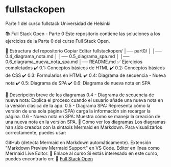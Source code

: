 # fullstackopen
Parte 1 del curso fullstack Universidad de Helsinki

📚 Full Stack Open - Parte 0
Este repositorio contiene las soluciones a los ejercicios de la Parte 0 del curso Full Stack Open.

📂 Estructura del repositorio
Copiar
Editar
fullstackopen/
│── part0/
│   │── 0.4_diagrama_nota.md
│   │── 0.5_diagrama_spa.md
│   │── 0.6_diagrama_nueva_nota_spa.md
│── README.md
✅ Ejercicios completados
✔️ 0.1: Conceptos básicos de HTML
✔️ 0.2: Conceptos básicos de CSS
✔️ 0.3: Formularios en HTML
✔️ 0.4: Diagrama de secuencia - Nueva nota
✔️ 0.5: Diagrama de SPA
✔️ 0.6: Diagrama de nueva nota en SPA

📝 Descripción breve de los diagramas
0.4 - Diagrama de secuencia de nueva nota: Explica el proceso cuando el usuario añade una nueva nota en la versión clásica de la app.
0.5 - Diagrama SPA: Representa cómo la versión de una sola página (SPA) carga la información sin recargar la página.
0.6 - Nueva nota en SPA: Muestra cómo se maneja la creación de una nueva nota en la versión SPA.
🚀 Cómo ver los diagramas
Los diagramas han sido creados con la sintaxis Mermaid en Markdown. Para visualizarlos correctamente, puedes usar:

GitHub (detecta Mermaid en Markdown automáticamente).
Extensión "Markdown Preview Mermaid Support" en VS Code.
Editor en línea como Mermaid Live Editor.
📌 Enlace al curso
Si estás interesado en este curso, puedes encontrarlo en:
🔗 [Full Stack Open](https://fullstackopen.com/es/part0/informacion_general#canal-de-discord-para-el-curso)